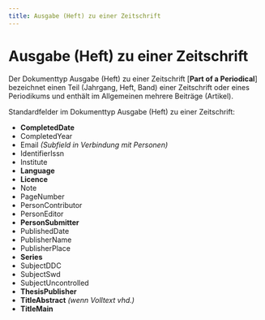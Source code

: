 ```yaml
---
title: Ausgabe (Heft) zu einer Zeitschrift
---
```


# Ausgabe (Heft) zu einer Zeitschrift

Der Dokumenttyp Ausgabe (Heft) zu einer Zeitschrift [**Part of a Periodical**] bezeichnet einen Teil
(Jahrgang, Heft, Band) einer Zeitschrift oder eines Periodikums und enthält im Allgemeinen mehrere
Beiträge (Artikel).

Standardfelder im Dokumenttyp Ausgabe (Heft) zu einer Zeitschrift:

* **CompletedDate**
* CompletedYear
* Email *(Subfield in Verbindung mit Personen)*
* IdentifierIssn
* Institute
* **Language**
* **Licence**
* Note
* PageNumber
* PersonContributor
* PersonEditor
* **PersonSubmitter**
* PublishedDate
* PublisherName
* PublisherPlace
* **Series**
* SubjectDDC
* SubjectSwd
* SubjectUncontrolled
* **ThesisPublisher**
* **TitleAbstract** *(wenn Volltext vhd.)*
* **TitleMain**
